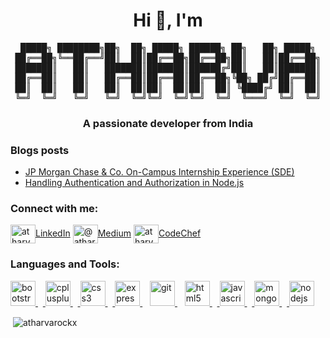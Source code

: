<h1 align="center">Hi 👋, I'm </h1>

 <pre align="center"> █████╗ ████████╗██╗  ██╗ █████╗ ██████╗ ██╗   ██╗ █████╗ 
██╔══██╗╚══██╔══╝██║  ██║██╔══██╗██╔══██╗██║   ██║██╔══██╗
███████║   ██║   ███████║███████║██████╔╝██║   ██║███████║
██╔══██║   ██║   ██╔══██║██╔══██║██╔══██╗╚██╗ ██╔╝██╔══██║
██║  ██║   ██║   ██║  ██║██║  ██║██║  ██║ ╚████╔╝ ██║  ██║
╚═╝  ╚═╝   ╚═╝   ╚═╝  ╚═╝╚═╝  ╚═╝╚═╝  ╚═╝  ╚═══╝  ╚═╝  ╚═╝</pre>
<h3 align="center">A passionate developer from India</h3>

### Blogs posts
<!-- BLOG-POST-LIST:START -->
- [JP Morgan Chase & Co. On-Campus Internship Experience (SDE)](https://medium.com/@atharva1610/jp-morgan-chase-co-on-campus-internship-experience-sde-61d112713b31?source=rss-750427617fc9------2)
- [Handling Authentication and Authorization in Node.js](https://medium.com/@atharva1610/handling-authentication-and-authorization-in-node-js-c9a34d8fc85f?source=rss-750427617fc9------2)
<!-- BLOG-POST-LIST:END -->

<p align="left">
<h3 align="left">Connect with me:</h3>
<a href="https://linkedin.com/in/atharva-gulhane-406a21190" target="blank"><img align="center" src="https://cdn.jsdelivr.net/npm/simple-icons@3.0.1/icons/linkedin.svg" alt="atharva-gulhane-406a21190" height="30" width="40"/>LinkedIn</a>   
<a href="https://medium.com/@atharva1610" target="blank"><img align="center" src="https://cdn.jsdelivr.net/npm/simple-icons@3.0.1/icons/medium.svg" alt="@atharva1610" height="30" width="40" />Medium</a>
<a href="https://www.codechef.com/users/atharva_rockx" target="blank"><img align="center" src="https://cdn.jsdelivr.net/npm/simple-icons@3.1.0/icons/codechef.svg" alt="atharva_rockx" height="30" width="40" />CodeChef</a>
</p>

<h3 align="left">Languages and Tools:</h3>
<p align="left"> <a href="https://getbootstrap.com" target="_blank"> <img src="https://devicons.github.io/devicon/devicon.git/icons/bootstrap/bootstrap-plain.svg" alt="bootstrap" width="40" height="40"/> </a> &nbsp;&nbsp;<a href="https://www.w3schools.com/cpp/" target="_blank"> <img src="https://devicons.github.io/devicon/devicon.git/icons/cplusplus/cplusplus-original.svg" alt="cplusplus" width="40" height="40"/> </a> &nbsp;&nbsp;<a href="https://www.w3schools.com/css/" target="_blank"> <img src="https://devicons.github.io/devicon/devicon.git/icons/css3/css3-original-wordmark.svg" alt="css3" width="40" height="40"/> </a> &nbsp;&nbsp;<a href="https://expressjs.com" target="_blank"> <img src="https://devicons.github.io/devicon/devicon.git/icons/express/express-original-wordmark.svg" alt="express" width="40" height="40"/> </a>&nbsp;&nbsp; <a href="https://git-scm.com/" target="_blank"> <img src="https://www.vectorlogo.zone/logos/git-scm/git-scm-icon.svg" alt="git" width="40" height="40"/> </a>&nbsp;&nbsp; <a href="https://www.w3.org/html/" target="_blank"> <img src="https://devicons.github.io/devicon/devicon.git/icons/html5/html5-original-wordmark.svg" alt="html5" width="40" height="40"/> </a> &nbsp;&nbsp;<a href="https://developer.mozilla.org/en-US/docs/Web/JavaScript" target="_blank"> <img src="https://devicons.github.io/devicon/devicon.git/icons/javascript/javascript-original.svg" alt="javascript" width="40" height="40"/> </a> &nbsp;&nbsp;<a href="https://www.mongodb.com/" target="_blank"> <img src="https://devicons.github.io/devicon/devicon.git/icons/mongodb/mongodb-original-wordmark.svg" alt="mongodb" width="40" height="40"/> </a> &nbsp;&nbsp;<a href="https://nodejs.org" target="_blank"> <img src="https://devicons.github.io/devicon/devicon.git/icons/nodejs/nodejs-original-wordmark.svg" alt="nodejs" width="40" height="40"/> </a> </p>

<p>&nbsp;<img align="center" src="https://github-readme-stats.vercel.app/api?username=atharvarockx&show_icons=true" alt="atharvarockx" /></p>
